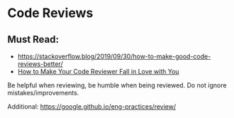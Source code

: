# Code Reviews

## Must Read:

- https://stackoverflow.blog/2019/09/30/how-to-make-good-code-reviews-better/
- [How to Make Your Code Reviewer Fall in Love with You](https://mtlynch.io/code-review-love/)

Be helpful when reviewing, be humble when being reviewed.
Do not ignore mistakes/improvements.

Additional: https://google.github.io/eng-practices/review/
